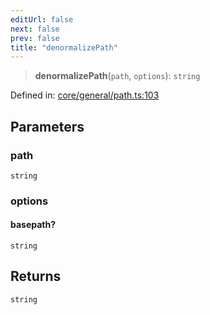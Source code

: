 ```yaml
---
editUrl: false
next: false
prev: false
title: "denormalizePath"
---
```


> **denormalizePath**(`path`, `options`): `string`

Defined in: [core/general/path.ts:103](https://github.com/datisthq/dpkit/blob/7a3ebb9422265a09d2e84e0952d10e0101139f80/core/general/path.ts#L103)

## Parameters

### path

`string`

### options

#### basepath?

`string`

## Returns

`string`

